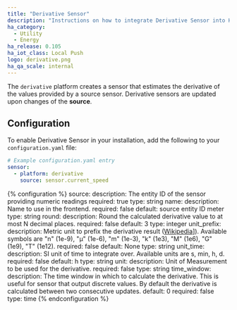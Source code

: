 ```yaml
---
title: "Derivative Sensor"
description: "Instructions on how to integrate Derivative Sensor into Home Assistant."
ha_category:
  - Utility
  - Energy
ha_release: 0.105
ha_iot_class: Local Push
logo: derivative.png
ha_qa_scale: internal
---
```


The `derivative` platform creates a sensor that estimates the derivative of the values provided by a source sensor.
Derivative sensors are updated upon changes of the **source**.

## Configuration

To enable Derivative Sensor in your installation, add the following to your `configuration.yaml` file:

```yaml
# Example configuration.yaml entry
sensor:
  - platform: derivative
    source: sensor.current_speed
```

{% configuration %}
source:
  description: The entity ID of the sensor providing numeric readings
  required: true
  type: string
name:
  description: Name to use in the frontend.
  required: false
  default: source entity ID meter
  type: string
round:
  description: Round the calculated derivative value to at most N decimal places.
  required: false
  default: 3
  type: integer
unit_prefix:
  description: Metric unit to prefix the derivative result ([Wikipedia](https://en.wikipedia.org/wiki/Unit_prefix)]). Available symbols are "n" (1e-9), "µ" (1e-6), "m" (1e-3), "k" (1e3), "M" (1e6), "G" (1e9), "T" (1e12).
  required: false
  default: None
  type: string
unit_time:
  description: SI unit of time to integrate over. Available units are s, min, h, d.
  required: false
  default: h
  type: string
unit:
  description: Unit of Measurement to be used for the derivative.
  required: false
  type: string
time_window:
  description: The time window in which to calculate the derivative. This is useful for sensor that output discrete values. By default the derivative is calculated between two consecutive updates.
  default: 0
  required: false
  type: time
{% endconfiguration %}
